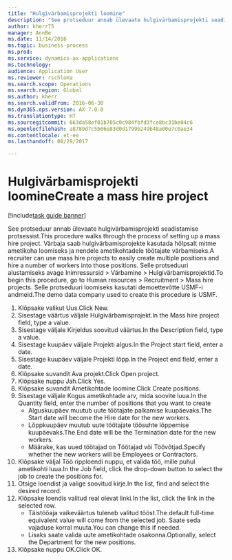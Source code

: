 ```yaml
--- 
title: "Hulgivärbamisprojekti loomine"
description: "See protseduur annab ülevaate hulgivärbamisprojekti seadistamise protsessist."
author: kherr75
manager: AnnBe
ms.date: 11/14/2016
ms.topic: business-process
ms.prod: 
ms.service: dynamics-ax-applications
ms.technology: 
audience: Application User
ms.reviewer: rschloma
ms.search.scope: Operations
ms.search.region: Global
ms.author: kherr
ms.search.validFrom: 2016-06-30
ms.dyn365.ops.version: AX 7.0.0
ms.translationtype: HT
ms.sourcegitcommit: 663da58ef01b705c0c984fbfd3fce8bc31be04c6
ms.openlocfilehash: a8789d7c5b06e83d0d1799b249b48a00e7c0ae34
ms.contentlocale: et-ee
ms.lasthandoff: 08/29/2017

---
```

# <a name="create-a-mass-hire-project"></a><span data-ttu-id="4a387-103">Hulgivärbamisprojekti loomine</span><span class="sxs-lookup"><span data-stu-id="4a387-103">Create a mass hire project</span></span>

[!include[task guide banner](../../includes/task-guide-banner.md)]

<span data-ttu-id="4a387-104">See protseduur annab ülevaate hulgivärbamisprojekti seadistamise protsessist.</span><span class="sxs-lookup"><span data-stu-id="4a387-104">This procedure walks through the process of setting up a mass hire project.</span></span> <span data-ttu-id="4a387-105">Värbaja saab hulgivärbamisprojekte kasutada hõlpsalt mitme ametikoha loomiseks ja nendele ametikohtadele töötajate värbamiseks.</span><span class="sxs-lookup"><span data-stu-id="4a387-105">A recruiter can use mass hire projects to easily create multiple positions and hire a number of workers into those positions.</span></span> <span data-ttu-id="4a387-106">Selle protseduuri alustamiseks avage Inimressursid > Värbamine > Hulgivärbamisprojektid.</span><span class="sxs-lookup"><span data-stu-id="4a387-106">To begin this procedure, go to Human resources > Recruitment > Mass hire projects.</span></span> <span data-ttu-id="4a387-107">Selle protseduuri loomiseks kasutati demoettevõtte USMF-i andmeid.</span><span class="sxs-lookup"><span data-stu-id="4a387-107">The demo data company used to create this procedure is USMF.</span></span>

1. <span data-ttu-id="4a387-108">Klõpsake valikut Uus.</span><span class="sxs-lookup"><span data-stu-id="4a387-108">Click New.</span></span>
2. <span data-ttu-id="4a387-109">Sisestage väärtus väljale Hulgivärbamisprojekt.</span><span class="sxs-lookup"><span data-stu-id="4a387-109">In the Mass hire project field, type a value.</span></span>
3. <span data-ttu-id="4a387-110">Sisestage väljale Kirjeldus soovitud väärtus.</span><span class="sxs-lookup"><span data-stu-id="4a387-110">In the Description field, type a value.</span></span>
4. <span data-ttu-id="4a387-111">Sisestage kuupäev väljale Projekti algus.</span><span class="sxs-lookup"><span data-stu-id="4a387-111">In the Project start field, enter a date.</span></span>
5. <span data-ttu-id="4a387-112">Sisestage kuupäev väljale Projekti lõpp.</span><span class="sxs-lookup"><span data-stu-id="4a387-112">In the Project end field, enter a date.</span></span>
6. <span data-ttu-id="4a387-113">Klõpsake suvandit Ava projekt.</span><span class="sxs-lookup"><span data-stu-id="4a387-113">Click Open project.</span></span>
7. <span data-ttu-id="4a387-114">Klõpsake nuppu Jah.</span><span class="sxs-lookup"><span data-stu-id="4a387-114">Click Yes.</span></span>
8. <span data-ttu-id="4a387-115">Klõpsake suvandit Ametikohtade loomine.</span><span class="sxs-lookup"><span data-stu-id="4a387-115">Click Create positions.</span></span>
9. <span data-ttu-id="4a387-116">Sisestage väljale Kogus ametikohtade arv, mida soovite luua.</span><span class="sxs-lookup"><span data-stu-id="4a387-116">In the Quantity field, enter the number of positions that you want to create</span></span>
    * <span data-ttu-id="4a387-117">Alguskuupäev muutub uute töötajate palkamise kuupäevaks.</span><span class="sxs-lookup"><span data-stu-id="4a387-117">The Start date will become the Hire date for the new workers.</span></span>  
    * <span data-ttu-id="4a387-118">Lõppkuupäev muutub uute töötajate töösuhte lõppemise kuupäevaks.</span><span class="sxs-lookup"><span data-stu-id="4a387-118">The End date will be the Termination date for the new workers.</span></span>  
    * <span data-ttu-id="4a387-119">Määrake, kas uued töötajad on Töötajad või Töövõtjad.</span><span class="sxs-lookup"><span data-stu-id="4a387-119">Specify whether the new workers will be Employees or Contractors.</span></span>  
10. <span data-ttu-id="4a387-120">Klõpsake väljal Töö ripploendi nuppu, et valida töö, mille puhul ametikohti luua.</span><span class="sxs-lookup"><span data-stu-id="4a387-120">In the Job field, click the drop-down button to select the job to create the positions for.</span></span>
11. <span data-ttu-id="4a387-121">Otsige loendist ja valige soovitud kirje.</span><span class="sxs-lookup"><span data-stu-id="4a387-121">In the list, find and select the desired record.</span></span>
12. <span data-ttu-id="4a387-122">Klõpsake loendis valitud real olevat linki.</span><span class="sxs-lookup"><span data-stu-id="4a387-122">In the list, click the link in the selected row.</span></span>
    * <span data-ttu-id="4a387-123">Täistööaja vaikeväärtus tuleneb valitud tööst.</span><span class="sxs-lookup"><span data-stu-id="4a387-123">The default full-time equivalent value will come from the selected job.</span></span> <span data-ttu-id="4a387-124">Saate seda vajaduse korral muuta.</span><span class="sxs-lookup"><span data-stu-id="4a387-124">You can change this if needed.</span></span>  
    * <span data-ttu-id="4a387-125">Lisaks saate valida uute ametikohtade osakonna.</span><span class="sxs-lookup"><span data-stu-id="4a387-125">Optionally, select the Department for the new positions.</span></span>  
13. <span data-ttu-id="4a387-126">Klõpsake nuppu OK.</span><span class="sxs-lookup"><span data-stu-id="4a387-126">Click OK.</span></span>


